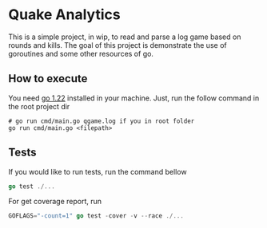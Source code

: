 # Quake Analytics

This is a simple project, in wip, to read and parse a log game based on rounds and kills. The goal of this project is demonstrate the use of goroutines and some other resources of go.

## How to execute

You need [go 1.22](https://go.dev/dl/) installed in your machine. Just, run the follow command in the root project dir

```shell
# go run cmd/main.go qgame.log if you in root folder
go run cmd/main.go <filepath>
```

## Tests

If you would like to run tests, run the command bellow

```go
go test ./...
```

For get coverage report, run

```go
GOFLAGS="-count=1" go test -cover -v --race ./...
```
